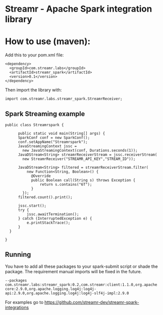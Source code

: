 # Streamr - Apache Spark integration library

# How to use (maven):

Add this to your pom.xml file:
```
<dependency>
  <groupId>com.streamr.labs</groupId>
  <artifactId>streamr_spark</artifactId>
  <version>0.1</version>
</dependency>
```

Then import the library with:

```
import com.streamr.labs.streamr_spark.StreamrReceiver;
```

## Spark Streaming example

```
public class Streamrspark {

      public static void main(String[] args) {
      SparkConf conf = new SparkConf();
      conf.setAppName("Streamrspark");
      JavaStreamingContext jssc = 
        new JavaStreamingContext(conf, Durations.seconds(1));
      JavaDStream<String> streamrReceiverStream = jssc.receiverStream(
        new StreamrReceiver("STREAMR_API_KEY","STREAM_ID"));

      JavaDStream<String> filtered = streamrReceiverStream.filter(
          new Function<String, Boolean>() {
            @Override
            public Boolean call(String s) throws Exception {
                return s.contains("6T");
            }
        });
      filtered.count().print();

      jssc.start();
      try {
          jssc.awaitTermination();
      } catch (InterruptedException e) {
          e.printStackTrace();
      }
  }

}

```

## Running

You have to add all these packages to your spark-submit script or shade the package. The requirement manual imports will be fixed in the future. 

```
--packages com.streamr.labs:streamr_spark:0.2,com.streamr:client:1.1.0,org.apache.logging.log4j:log4j-core:2.9.0,org.apache.logging.log4j:log4j-api:2.9.0,org.apache.logging.log4j:log4j-slf4j-impl:2.9.0
```
For examples go to https://github.com/streamr-dev/streamr-spark-integrations
